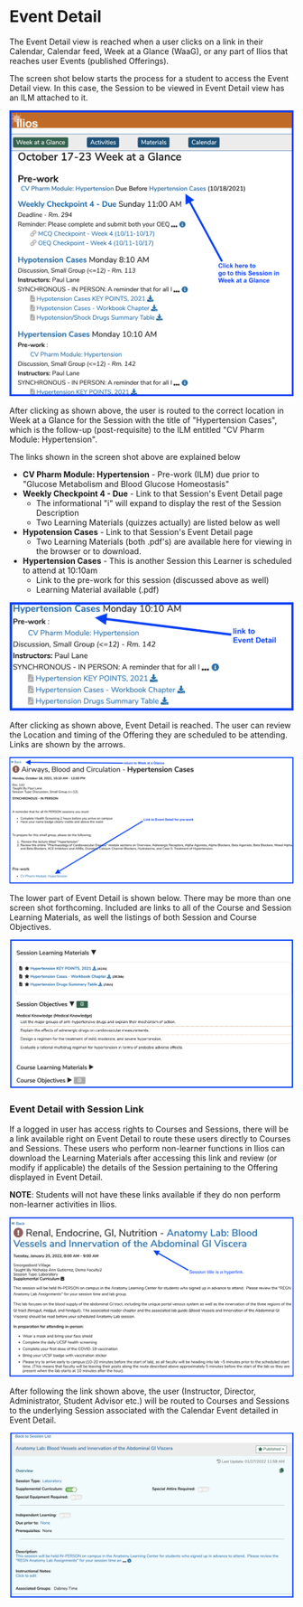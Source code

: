 # Event Detail

The Event Detail view is reached when a user clicks on a link in their Calendar, Calendar feed, Week at a Glance (WaaG), or any part of Ilios that reaches user Events (published Offerings).

The screen shot below starts the process for a student to access the Event Detail view. In this case, the Session to be viewed in Event Detail view has an ILM attached to it.&#x20;

![](<../.gitbook/assets/Screen Shot 2021-10-21 at 3.33.41 PM.png>)

After clicking as shown above, the user is routed to the correct location in Week at a Glance for the Session with the title of "Hypertension Cases", which is the follow-up (post-requisite) to the ILM entitled "CV Pharm Module: Hypertension".&#x20;

The links shown in the screen shot above are explained below

* **CV Pharm Module: Hypertension** - Pre-work (ILM) due prior to "Glucose Metabolism and Blood Glucose Homeostasis"
* **Weekly Checkpoint 4 - Due** - Link to that Session's Event Detail page
  * The informational "i" will expand to display the rest of the Session Description
  * Two Learning Materials (quizzes actually) are listed below as well
* **Hypotension Cases** - Link to that Session's Event Detail page
  * Two Learning Materials (both .pdf's) are available here for viewing in the browser or to download.
* **Hypertension Cases** - This is another Session this Learner is scheduled to attend at 10:10am
  * Link to the pre-work for this session (discussed above as well)
  * Learning Material available (.pdf)

![](<../.gitbook/assets/Screen Shot 2021-10-21 at 3.42.47 PM.png>)

After clicking as shown above, Event Detail is reached. The user can review the Location and timing of the Offering they are scheduled to be attending. Links are shown by the arrows.

![Event Detail - upper part](<../.gitbook/assets/Screen Shot 2021-10-21 at 3.46.01 PM.png>)

The lower part of Event Detail is shown below. There may be more than one screen shot forthcoming. Included are links to all of the Course and Session Learning Materials, as well the listings of both Session and Course Objectives.

![Event Detail - lower part](<../.gitbook/assets/Screen Shot 2021-10-22 at 12.02.37 PM.png>)

### Event Detail with Session Link

If a logged in user has access rights to Courses and Sessions, there will be a link available right on Event Detail to route these users directly to Courses and Sessions. These users who perform non-learner functions in Ilios can download the Learning Materials after accessing this link and review (or modify if applicable) the details of the Session pertaining to the Offering displayed in Event Detail.

**NOTE**: Students will not have these links available if they do non perform non-learner activities in Ilios.

![Event View (top) with Session Hyperlink](<../.gitbook/assets/Screen Shot 2022-01-31 at 5.24.37 PM.png>)

After following the link shown above, the user (Instructor, Director, Administrator, Student Advisor etc.) will be routed to Courses and Sessions to the underlying Session associated with the Calendar Event detailed in Event Detail.

![Session Detail (top)](<../.gitbook/assets/Screen Shot 2022-01-31 at 5.31.12 PM.png>)
